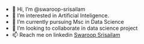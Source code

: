 - 👋 Hi, I’m @swaroop-srisailam
- 👀 I’m interested in Artificial Inteligence.
- 🌱 I’m currently pursuing Msc in Data Science
- 🚀 I’m looking to collaborate in data science project
- 📫 Reach me on linkedin <a href="https://www.linkedin.com/in/swaroop-srisailam/"  target="_blank">Swaroop Srisailam</a>

<!---
himasaiswaroop/himasaiswaroop is a ✨ special ✨ repository because its `README.md` (this file) appears on your GitHub profile.
You can click the Preview link to take a look at your changes.
--->

